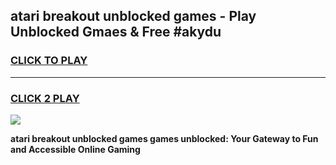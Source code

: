
## atari breakout unblocked games - Play Unblocked Gmaes & Free #akydu
<h3>
<a href="https://news.freeplayer.one?title=atari_breakout_unblocked_games&ref=24F">CLICK TO PLAY</a></h3>
<hr>

<h3>
<a href="https://news.freeplayer.one?title=atari_breakout_unblocked_games&ref=24F">CLICK 2 PLAY</a>
  
</h3>

<a href="https://news.freeplayer.one?title=atari_breakout_unblocked_games&ref=24F/"><img src="https://clearcache.store/games.png"></a>


**atari breakout unblocked games games unblocked: Your Gateway to Fun and Accessible Online Gaming**
